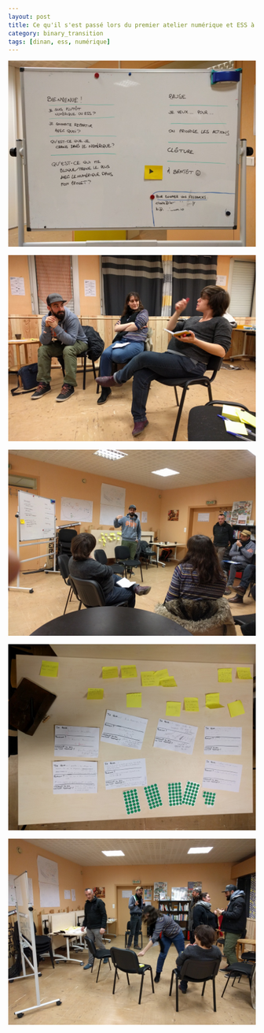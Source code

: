 ```yaml
---
layout: post
title: Ce qu'il s'est passé lors du premier atelier numérique et ESS à Dinan
category: binary_transition
tags: [dinan, ess, numérique]
---
```



![](/img/posts/2019/01/tableau-blanc.jpg)

![](/img/posts/2019/01/presentation.jpg)

![](/img/posts/2019/01/je-veux-repartir-avec.jpg)

![](/img/posts/2019/01/user-stories.jpg)

![](/img/posts/2019/01/cloture.jpg)
